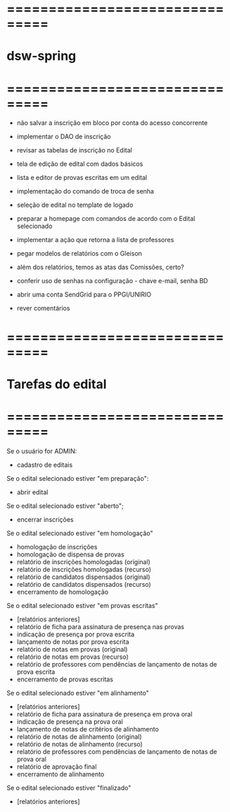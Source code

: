 ﻿# ===============================
# dsw-spring
# ===============================

* não salvar a inscrição em bloco por conta do acesso concorrente

* implementar o DAO de inscrição

* revisar as tabelas de inscrição no Edital

* tela de edição de edital com dados básicos

* lista e editor de provas escritas em um edital

* implementação do comando de troca de senha

* seleção de edital no template de logado

* preparar a homepage com comandos de acordo com o Edital selecionado

* implementar a ação que retorna a lista de professores

* pegar modelos de relatórios com o Gleison

* além dos relatórios, temos as atas das Comissões, certo?

* conferir uso de senhas na configuração - chave e-mail, senha BD

* abrir uma conta SendGrid para o PPGI/UNIRIO

* rever comentários


# ===============================
# Tarefas do edital
# ===============================

Se o usuário for ADMIN:
- cadastro de editais

Se o edital selecionado estiver "em preparação":
- abrir edital

Se o edital selecionado estiver "aberto";
- encerrar inscrições

Se o edital selecionado estiver "em homologação"
- homologação de inscrições
- homologação de dispensa de provas
- relatório de inscrições homologadas (original)
- relatório de inscrições homologadas (recurso)
- relatório de candidatos dispensados (original)
- relatório de candidatos dispensados (recurso)
- encerramento de homologação

Se o edital selecionado estiver "em provas escritas"
- [relatórios anteriores]
- relatório de ficha para assinatura de presença nas provas
- indicação de presença por prova escrita
- lançamento de notas por prova escrita
- relatório de notas em provas (original)
- relatório de notas em provas (recurso)
- relatório de professores com pendências de lançamento de notas de prova escrita
- encerramento de provas escritas

Se o edital selecionado estiver "em alinhamento"
- [relatórios anteriores]
- relatório de ficha para assinatura de presença em prova oral
- indicação de presença na prova oral
- lançamento de notas de critérios de alinhamento
- relatório de notas de alinhamento (original)
- relatório de notas de alinhamento (recurso)
- relatório de professores com pendências de lançamento de notas de prova oral
- relatório de aprovação final
- encerramento de alinhamento

Se o edital selecionado estiver "finalizado"
- [relatórios anteriores]
